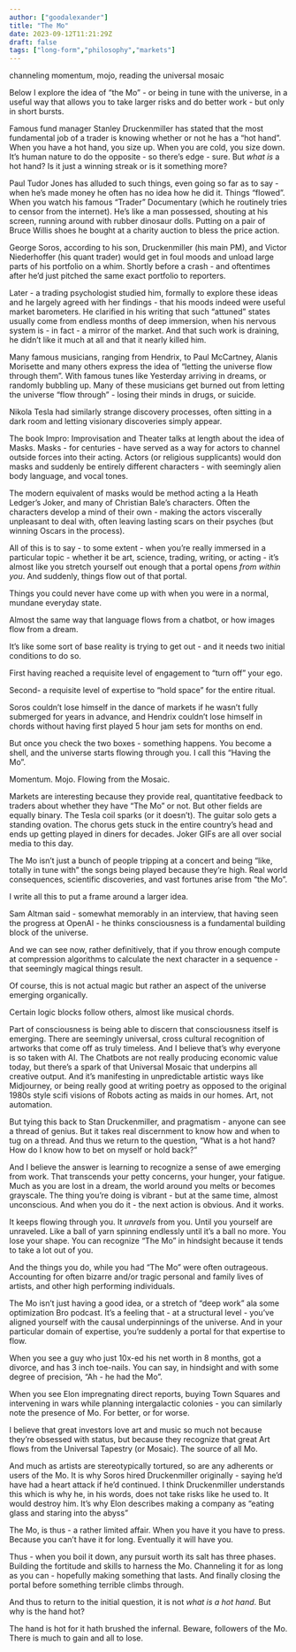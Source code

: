 ```yaml
---
author: ["goodalexander"]
title: "The Mo"
date: 2023-09-12T11:21:29Z
draft: false
tags: ["long-form","philosophy","markets"]
---
```

channeling momentum, mojo, reading the universal mosaic

Below I explore the idea of “the Mo” - or being in tune with the universe, in a useful way that allows you to take larger risks and do better work - but only in short bursts.

Famous fund manager Stanley Druckenmiller has stated that the most fundamental job of a trader is knowing whether or not he has a “hot hand”. When you have a hot hand, you size up. When you are cold, you size down. It’s human nature to do the opposite - so there’s edge - sure. But *what is* a hot hand? Is it just a winning streak or is it something more?

Paul Tudor Jones has alluded to such things, even going so far as to say - when he’s made money he often has no idea how he did it. Things “flowed”. When you watch his famous “Trader” Documentary (which he routinely tries to censor from the internet). He’s like a man possessed, shouting at his screen, running around with rubber dinosaur dolls. Putting on a pair of Bruce Willis shoes he bought at a charity auction to bless the price action.

George Soros, according to his son, Druckenmiller (his main PM), and Victor Niederhoffer (his quant trader) would get in foul moods and unload large parts of his portfolio on a whim. Shortly before a crash - and oftentimes after he’d just pitched the same exact portfolio to reporters. 

Later - a trading psychologist studied him, formally to explore these ideas and he largely agreed with her findings - that his moods indeed were useful market barometers. He clarified in his writing that such “attuned” states usually come from endless months of deep immersion, when his nervous system is - in fact - a mirror of the market. And that such work is draining, he didn’t like it much at all and that it nearly killed him.

Many famous musicians, ranging from Hendrix, to Paul McCartney, Alanis Morisette and many others express the idea of “letting the universe flow through them”. With famous tunes like Yesterday arriving in dreams, or randomly bubbling up. Many of these musicians get burned out from letting the universe “flow through” - losing their minds in drugs, or suicide.

Nikola Tesla had similarly strange discovery processes, often sitting in a dark room and letting visionary discoveries simply appear.

The book Impro: Improvisation and Theater talks at length about the idea of Masks. Masks - for centuries - have served as a way for actors to channel outside forces into their acting. Actors (or religious supplicants) would don masks and suddenly be entirely different characters - with seemingly alien body language, and vocal tones. 

The modern equivalent of masks would be method acting a la Heath Ledger’s Joker, and many of Christian Bale’s characters. Often the characters develop a mind of their own - making the actors viscerally unpleasant to deal with, often leaving lasting scars on their psyches (but winning Oscars in the process).

All of this is to say - to some extent - when you’re really immersed in a particular topic - whether it be art, science, trading, writing, or acting - it’s almost like you stretch yourself out enough that a portal opens *from within you*. And suddenly, things flow out of that portal.

Things you could never have come up with when you were in a normal, mundane everyday state.

Almost the same way that language flows from a chatbot, or how images flow from a dream.

It’s like some sort of base reality is trying to get out - and it needs two initial conditions to do so. 

First having reached a requisite level of engagement to “turn off” your ego. 

Second- a requisite level of expertise to “hold space” for the entire ritual.

Soros couldn’t lose himself in the dance of markets if he wasn’t fully submerged for years in advance, and Hendrix couldn’t lose himself in chords without having first played 5 hour jam sets for months on end.

But once you check the two boxes - something happens. You become a shell, and the universe starts flowing through you. I call this “Having the Mo”.

Momentum. Mojo. Flowing from the Mosaic.

Markets are interesting because they provide real, quantitative feedback to traders about whether they have “The Mo” or not. But other fields are equally binary. The Tesla coil sparks (or it doesn’t). The guitar solo gets a standing ovation. The chorus gets stuck in the entire country’s head and ends up getting played in diners for decades. Joker GIFs are all over social media to this day.

The Mo isn’t just a bunch of people tripping at a concert and being “like, totally in tune with” the songs being played because they’re high. Real world consequences, scientific discoveries, and vast fortunes arise from “the Mo”.

I write all this to put a frame around a larger idea.

Sam Altman said - somewhat memorably in an interview, that having seen the progress at OpenAI - he thinks consciousness is a fundamental building block of the universe. 

And we can see now, rather definitively, that if you throw enough compute at compression algorithms to calculate the next character in a sequence - that seemingly magical things result.

Of course, this is not actual magic but rather an aspect of the universe emerging organically.

Certain logic blocks follow others, almost like musical chords.

Part of consciousness is being able to discern that consciousness itself is emerging. There are seemingly universal, cross cultural recognition of artworks that come off as truly timeless. And I believe that’s why everyone is so taken with AI. The Chatbots are not really producing economic value today, but there’s a spark of that Universal Mosaic that underpins all creative output. And it’s manifesting in unpredictable artistic ways like Midjourney, or being really good at writing poetry as opposed to the original 1980s style scifi visions of Robots acting as maids in our homes. Art, not automation.

But tying this back to Stan Druckenmiller, and pragmatism - anyone can see a thread of genius. But it takes real discernment to know how and when to tug on a thread. And thus we return to the question, “What is a hot hand? How do I know how to bet on myself or hold back?”

And I believe the answer is learning to recognize a sense of awe emerging from work. That transcends your petty concerns, your hunger, your fatigue. Much as you are lost in a dream, the world around you melts or becomes grayscale. The thing you’re doing is vibrant - but at the same time, almost unconscious. And when you do it - the next action is obvious. And it works.

It keeps flowing through you. It *unravels* from you. Until you yourself are unraveled. Like a ball of yarn spinning endlessly until it’s a ball no more. You lose your shape. You can recognize “The Mo” in hindsight because it tends to take a lot out of you.

And the things you do, while you had “The Mo” were often outrageous. Accounting for often bizarre and/or tragic personal and family lives of artists, and other high performing individuals.

The Mo isn’t just having a good idea, or a stretch of “deep work” ala some optimization Bro podcast. It’s a feeling that - at a structural level - you’ve aligned yourself with the causal underpinnings of the universe. And in your particular domain of expertise, you’re suddenly a portal for that expertise to flow.

When you see a guy who just 10x-ed his net worth in 8 months, got a divorce, and has 3 inch toe-nails. You can say, in hindsight and with some degree of precision, “Ah - he had the Mo”.

When you see Elon impregnating direct reports, buying Town Squares and intervening in wars while planning intergalactic colonies - you can similarly note the presence of Mo. For better, or for worse.

I believe that great investors love art and music so much not because they’re obsessed with status, but because they recognize that great Art flows from the Universal Tapestry (or Mosaic). The source of all Mo.

And much as artists are stereotypically tortured, so are any adherents or users of the Mo. It is why Soros hired Druckenmiller originally - saying he’d have had a heart attack if he’d continued. I think Druckenmiller understands this which is why he, in his words, does not take risks like he used to. It would destroy him. It’s why Elon describes making a company as “eating glass and staring into the abyss”

The Mo, is thus - a rather limited affair. When you have it you have to press. Because you can’t have it for long. Eventually it will have you.

Thus - when you boil it down, any pursuit worth its salt has three phases. Building the fortitude and skills to harness the Mo. Channeling it for as long as you can - hopefully making something that lasts. And finally closing the portal before something terrible climbs through.

And thus to return to the initial question, it is not *what is a hot hand*. But why is the hand hot?

The hand is hot for it hath brushed the infernal. Beware, followers of the Mo. There is much to gain and all to lose.
